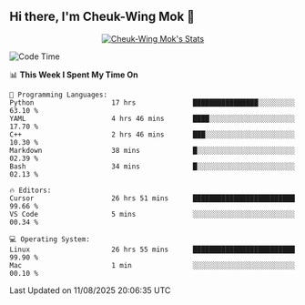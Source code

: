 ## Hi there, I'm Cheuk-Wing Mok 👋

<!--
**mozro0327/mozro0327** is a ✨ _special_ ✨ repository because its `README.md` (this file) appears on your GitHub profile.

Here are some ideas to get you started:

- 🔭 I’m currently working on ...
- 🌱 I’m currently learning ...
- 👯 I’m looking to collaborate on ...
- 🤔 I’m looking for help with ...
- 💬 Ask me about ...
- 📫 How to reach me: ...
- 😄 Pronouns: ...
- ⚡ Fun fact: ...
-->

<p align="center">
  <a href="https://github.com/mozro0327" class="rich-diff-level-one">
    <img src="https://github-readme-stats.vercel.app/api?username=mozro0327&title_color=333&text_color=777" alt="Cheuk-Wing Mok's Stats" >
    <!-- &hide=issues
    <img src="https://github-readme-stats.vercel.app/api?username=mozro0327&hide=issues&title_color=333&text_color=777" alt="Cheuk-Wing Mok's Stats" >
    -->
  </a>
</p>

<!--START_SECTION:waka-->
![Code Time](http://img.shields.io/badge/Code%20Time-3%2C718%20hrs%2042%20mins-blue)

📊 **This Week I Spent My Time On** 

```text
💬 Programming Languages: 
Python                   17 hrs              ████████████████░░░░░░░░░   63.10 % 
YAML                     4 hrs 46 mins       ████░░░░░░░░░░░░░░░░░░░░░   17.70 % 
C++                      2 hrs 46 mins       ███░░░░░░░░░░░░░░░░░░░░░░   10.30 % 
Markdown                 38 mins             █░░░░░░░░░░░░░░░░░░░░░░░░   02.39 % 
Bash                     34 mins             █░░░░░░░░░░░░░░░░░░░░░░░░   02.13 % 

🔥 Editors: 
Cursor                   26 hrs 51 mins      █████████████████████████   99.66 % 
VS Code                  5 mins              ░░░░░░░░░░░░░░░░░░░░░░░░░   00.34 % 

💻 Operating System: 
Linux                    26 hrs 55 mins      █████████████████████████   99.90 % 
Mac                      1 min               ░░░░░░░░░░░░░░░░░░░░░░░░░   00.10 % 
```


 Last Updated on 11/08/2025 20:06:35 UTC
<!--END_SECTION:waka-->
